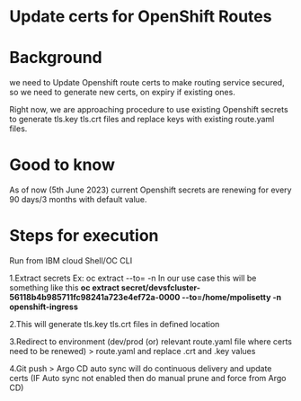# Update certs for OpenShift Routes

# Background 
we need to Update Openshift route certs to make routing service secured, so we need to generate new certs, on expiry if existing ones.

Right now, we are approaching procedure to use existing Openshift secrets to generate tls.key tls.crt files and replace keys with existing route.yaml files.

# Good to know
As of now (5th June 2023) current Openshift secrets are renewing for every 90 days/3 months with default value. 

# Steps for execution 
Run from IBM cloud Shell/OC CLI

1.Extract secrets
Ex: oc extract <secret name> --to=<file location to save> -n <namespace>
In our use case this will be something like this 
**oc extract secret/devsfcluster-56118b4b985711fc98241a723e4ef72a-0000 --to=/home/mpolisetty -n openshift-ingress**

2.This will generate tls.key tls.crt files in defined location 

3.Redirect to environment (dev/prod (or) relevant route.yaml file where certs need to be renewed) > route.yaml and replace .crt and .key values

4.Git push > Argo CD auto sync will do continuous delivery and update certs (IF Auto sync not enabled then do manual prune and force from Argo CD)

